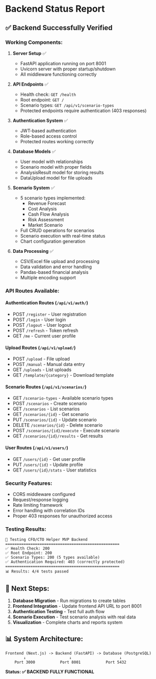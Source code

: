 # Backend Status Report

## ✅ Backend Successfully Verified

### **Working Components:**

1. **Server Setup** ✅
   - FastAPI application running on port 8001
   - Uvicorn server with proper startup/shutdown
   - All middleware functioning correctly

2. **API Endpoints** ✅
   - Health check: `GET /health`
   - Root endpoint: `GET /`
   - Scenario types: `GET /api/v1/scenario-types`
   - Protected endpoints require authentication (403 responses)

3. **Authentication System** ✅
   - JWT-based authentication
   - Role-based access control
   - Protected routes working correctly

4. **Database Models** ✅
   - User model with relationships
   - Scenario model with proper fields
   - AnalysisResult model for storing results
   - DataUpload model for file uploads

5. **Scenario System** ✅
   - 5 scenario types implemented:
     - Revenue Forecast
     - Cost Analysis 
     - Cash Flow Analysis
     - Risk Assessment
     - Market Scenario
   - Full CRUD operations for scenarios
   - Scenario execution with real-time status
   - Chart configuration generation

6. **Data Processing** ✅
   - CSV/Excel file upload and processing
   - Data validation and error handling
   - Pandas-based financial analysis
   - Multiple encoding support

### **API Routes Available:**

#### Authentication Routes (`/api/v1/auth/`)
- POST `/register` - User registration
- POST `/login` - User login
- POST `/logout` - User logout
- POST `/refresh` - Token refresh
- GET `/me` - Current user profile

#### Upload Routes (`/api/v1/upload/`)
- POST `/upload` - File upload
- POST `/manual` - Manual data entry
- GET `/uploads` - List uploads
- GET `/template/{category}` - Download template

#### Scenario Routes (`/api/v1/scenarios/`)
- GET `/scenario-types` - Available scenario types
- POST `/scenarios` - Create scenario
- GET `/scenarios` - List scenarios
- GET `/scenarios/{id}` - Get scenario
- PUT `/scenarios/{id}` - Update scenario
- DELETE `/scenarios/{id}` - Delete scenario
- POST `/scenarios/{id}/execute` - Execute scenario
- GET `/scenarios/{id}/results` - Get results

#### User Routes (`/api/v1/users/`)
- GET `/users/{id}` - Get user profile
- PUT `/users/{id}` - Update profile
- GET `/users/{id}/stats` - User statistics

### **Security Features:**
- CORS middleware configured
- Request/response logging
- Rate limiting framework
- Error handling with correlation IDs
- Proper 403 responses for unauthorized access

### **Testing Results:**
```
🧪 Testing CFO/CTO Helper MVP Backend
==================================================
✅ Health Check: 200
✅ Root Endpoint: 200  
✅ Scenario Types: 200 (5 types available)
✅ Authentication Required: 403 (correctly protected)
==================================================
📊 Results: 4/4 tests passed
```

## 🔧 **Next Steps:**

1. **Database Migration** - Run migrations to create tables
2. **Frontend Integration** - Update frontend API URL to port 8001
3. **Authentication Testing** - Test full auth flow
4. **Scenario Execution** - Test scenario analysis with real data
5. **Visualization** - Complete charts and reports system

## 📊 **System Architecture:**

```
Frontend (Next.js) -> Backend (FastAPI) -> Database (PostgreSQL)
        ↓                   ↓                     ↓
    Port 3000           Port 8001           Port 5432
```

**Status: ✅ BACKEND FULLY FUNCTIONAL**